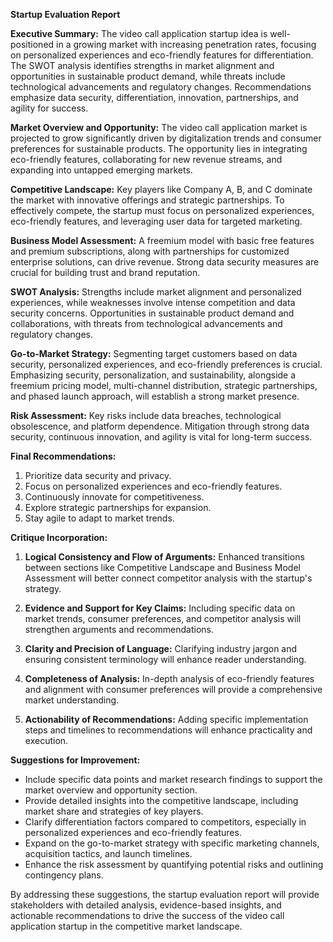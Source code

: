 **Startup Evaluation Report**

**Executive Summary:**
The video call application startup idea is well-positioned in a growing market with increasing penetration rates, focusing on personalized experiences and eco-friendly features for differentiation. The SWOT analysis identifies strengths in market alignment and opportunities in sustainable product demand, while threats include technological advancements and regulatory changes. Recommendations emphasize data security, differentiation, innovation, partnerships, and agility for success.

**Market Overview and Opportunity:**
The video call application market is projected to grow significantly driven by digitalization trends and consumer preferences for sustainable products. The opportunity lies in integrating eco-friendly features, collaborating for new revenue streams, and expanding into untapped emerging markets.

**Competitive Landscape:**
Key players like Company A, B, and C dominate the market with innovative offerings and strategic partnerships. To effectively compete, the startup must focus on personalized experiences, eco-friendly features, and leveraging user data for targeted marketing.

**Business Model Assessment:**
A freemium model with basic free features and premium subscriptions, along with partnerships for customized enterprise solutions, can drive revenue. Strong data security measures are crucial for building trust and brand reputation.

**SWOT Analysis:**
Strengths include market alignment and personalized experiences, while weaknesses involve intense competition and data security concerns. Opportunities in sustainable product demand and collaborations, with threats from technological advancements and regulatory changes.

**Go-to-Market Strategy:**
Segmenting target customers based on data security, personalized experiences, and eco-friendly preferences is crucial. Emphasizing security, personalization, and sustainability, alongside a freemium pricing model, multi-channel distribution, strategic partnerships, and phased launch approach, will establish a strong market presence.

**Risk Assessment:**
Key risks include data breaches, technological obsolescence, and platform dependence. Mitigation through strong data security, continuous innovation, and agility is vital for long-term success.

**Final Recommendations:**
1. Prioritize data security and privacy.
2. Focus on personalized experiences and eco-friendly features.
3. Continuously innovate for competitiveness.
4. Explore strategic partnerships for expansion.
5. Stay agile to adapt to market trends.

**Critique Incorporation:**

1. **Logical Consistency and Flow of Arguments:**
Enhanced transitions between sections like Competitive Landscape and Business Model Assessment will better connect competitor analysis with the startup's strategy.

2. **Evidence and Support for Key Claims:**
Including specific data on market trends, consumer preferences, and competitor analysis will strengthen arguments and recommendations.

3. **Clarity and Precision of Language:**
Clarifying industry jargon and ensuring consistent terminology will enhance reader understanding.

4. **Completeness of Analysis:**
In-depth analysis of eco-friendly features and alignment with consumer preferences will provide a comprehensive market understanding.

5. **Actionability of Recommendations:**
Adding specific implementation steps and timelines to recommendations will enhance practicality and execution.

**Suggestions for Improvement:**
- Include specific data points and market research findings to support the market overview and opportunity section.
- Provide detailed insights into the competitive landscape, including market share and strategies of key players.
- Clarify differentiation factors compared to competitors, especially in personalized experiences and eco-friendly features.
- Expand on the go-to-market strategy with specific marketing channels, acquisition tactics, and launch timelines.
- Enhance the risk assessment by quantifying potential risks and outlining contingency plans.

By addressing these suggestions, the startup evaluation report will provide stakeholders with detailed analysis, evidence-based insights, and actionable recommendations to drive the success of the video call application startup in the competitive market landscape.